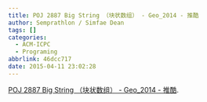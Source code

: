 ```yaml
---
title: POJ 2887 Big String （块状数组） - Geo_2014 - 推酷
author: Semprathlon / Simfae Dean
tags: []
categories:
  - ACM-ICPC
  - Programing
abbrlink: 46dcc717
date: 2015-04-11 23:02:28
---
```

<a href='http://www.tuicool.com/articles/eEBfiq'>POJ 2887 Big String （块状数组） - Geo_2014 - 推酷</a>.